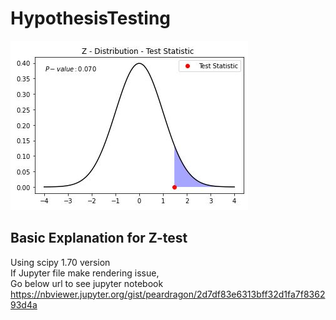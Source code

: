 # HypothesisTesting

![Image1](./image1.JPG)
## Basic Explanation for Z-test
Using scipy 1.70 version  
If Jupyter file make rendering issue,  
Go below url to see jupyter notebook  
https://nbviewer.jupyter.org/gist/peardragon/2d7df83e6313bff32d1fa7f836293d4a

